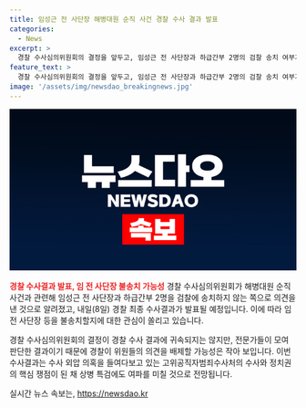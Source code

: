 ```yaml
---
title: 임성근 전 사단장 해병대원 순직 사건 경찰 수사 결과 발표
categories:
  - News
excerpt: >
  경찰 수사심의위원회의 결정을 앞두고, 임성근 전 사단장과 하급간부 2명의 검찰 송치 여부가 관심을 모으고 있습니다. 경찰의 최종 수사결과 발표 이후, 수사심의위의 결정이 경찰 수사 결과에 어떤 영향을 미칠지 주목됩니다. 지난 5일, 상병 순직 사건을 채 상병 사망 경위의 책임 소재를 따지는 데 경찰이 수사에 주력하였고, 피의자 명단은 총 9명으로 늘어났습니다. 8일 오후 발표될 최종 수사결과는 정치권의 핵심 쟁점이 될 전망이며, 관련하여 논란도 끊이지 않고 있습니다.
feature_text: >
  경찰 수사심의위원회의 결정을 앞두고, 임성근 전 사단장과 하급간부 2명의 검찰 송치 여부가 관심을 모으고 있습니다. 경찰의 최종 수사결과 발표 이후, 수사심의위의 결정이 경찰 수사 결과에 어떤 영향을 미칠지 주목됩니다. 지난 5일, 상병 순직 사건을 채 상병 사망 경위의 책임 소재를 따지는 데 경찰이 수사에 주력하였고, 피의자 명단은 총 9명으로 늘어났습니다. 8일 오후 발표될 최종 수사결과는 정치권의 핵심 쟁점이 될 전망이며, 관련하여 논란도 끊이지 않고 있습니다.
image: '/assets/img/newsdao_breakingnews.jpg'
---
```


<p><img src="/assets/img/newsdao_breakingnews.jpg" alt="pcversion 속보" /></p>

<p><b><span style="color: #ee2323;">경찰 수사결과 발표, 임 전 사단장 불송치 가능성</span></b>
경찰 수사심의위원회가 해병대원 순직 사건과 관련해 임성근 전 사단장과 하급간부 2명을 검찰에 송치하지 않는 쪽으로 의견을 낸 것으로 알려졌고, 내일(8일) 경찰 최종 수사결과가 발표될 예정입니다. 이에 따라 임 전 사단장 등을 불송치할지에 대한 관심이 쏠리고 있습니다.</p>

<p>경찰 수사심의위원회의 결정이 경찰 수사 결과에 귀속되지는 않지만, 전문가들이 모여 판단한 결과이기 때문에 경찰이 위원들의 의견을 배제할 가능성은 작아 보입니다. 이번 수사결과는 수사 외압 의혹을 들여다보고 있는 고위공직자범죄수사처의 수사와 정치권의 핵심 쟁점이 된 채 상병 특검에도 여파를 미칠 것으로 전망됩니다.</p>
실시간 뉴스 속보는, <a href="https://newsdao.kr" rel="dofollow">https://newsdao.kr</a>


